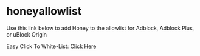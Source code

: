 # honeyallowlist

Use this link below to add Honey to the allowlist for Adblock, Adblock Plus, or uBlock Origin

Easy Click To White-List: [Click Here](https://subscribe.adblockplus.org/?location=https://www.joinhoney.com/whitelist/honey-smart-shopping.txt&title=Honey-Smart-Shopping)
